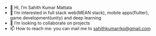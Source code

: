 - 👋 Hi, I’m Sahith Kumar Mattala
- 👀 I’m interested in full stack web(MEAN stack), mobile apps(flutter), game development(unity) and deep learning 
- 💞️ I’m looking to collaborate on projects
- 📫 How to reach me: you can mail me to sahithkumarrko@gmail.com
<!---
SahithKumarrko/SahithKumarrko is a ✨ special ✨ repository because its `README.md` (this file) appears on your GitHub profile.
You can click the Preview link to take a look at your changes.
--->
